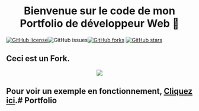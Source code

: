 <h1 align="center">Bienvenue sur le code de mon Portfolio de développeur Web 👋</h1>
<a href="https://github.com/1hanzla100/developer-portfolio/blob/main/LICENSE"><img alt="GitHub license" src="https://img.shields.io/github/license/1hanzla100/developer-portfolio"></a><img alt="GitHub issues" src="https://img.shields.io/github/issues/1hanzla100/developer-portfolio"></a><a href="https://github.com/1hanzla100/developer-portfolio/network"><img alt="GitHub forks" src="https://img.shields.io/github/forks/1hanzla100/developer-portfolio"></a> <a href="https://github.com/1hanzla100/developer-portfolio/stargazers"><img alt="GitHub stars" src="https://img.shields.io/github/stars/1hanzla100/developer-portfolio"></a>

## Ceci est un Fork.

<p align="center">
  <kbd>
    <img src="../../../Screenshoot-portfolio.jpg"></img>
  </kbd>
</p>

## Pour voir un exemple en fonctionnement, **[Cliquez ici](https://maxime-drouault.fr/)**.# Portfolio
